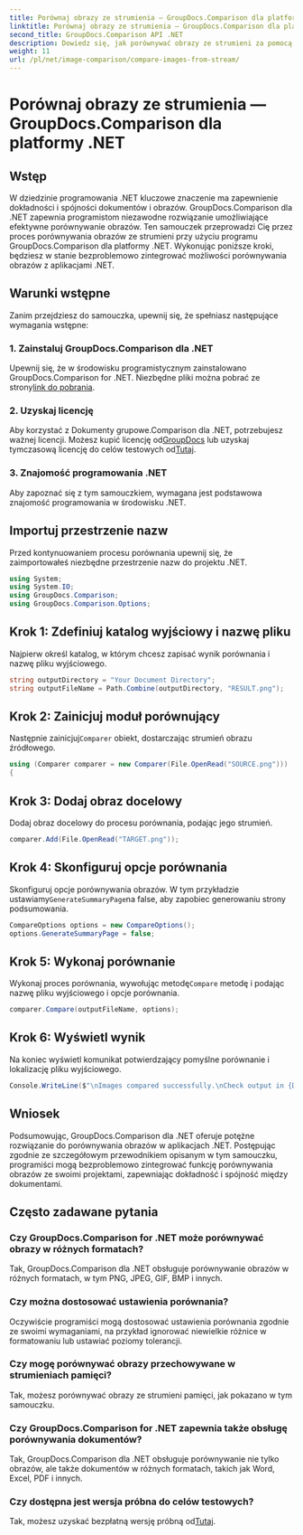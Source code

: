 ```yaml
---
title: Porównaj obrazy ze strumienia — GroupDocs.Comparison dla platformy .NET
linktitle: Porównaj obrazy ze strumienia — GroupDocs.Comparison dla platformy .NET
second_title: GroupDocs.Comparison API .NET
description: Dowiedz się, jak porównywać obrazy ze strumieni za pomocą GroupDocs.Comparison dla platformy .NET. Przewodnik krok po kroku dotyczący bezproblemowej integracji z aplikacjami .NET.
weight: 11
url: /pl/net/image-comparison/compare-images-from-stream/
---
```


# Porównaj obrazy ze strumienia — GroupDocs.Comparison dla platformy .NET

## Wstęp
W dziedzinie programowania .NET kluczowe znaczenie ma zapewnienie dokładności i spójności dokumentów i obrazów. GroupDocs.Comparison dla .NET zapewnia programistom niezawodne rozwiązanie umożliwiające efektywne porównywanie obrazów. Ten samouczek przeprowadzi Cię przez proces porównywania obrazów ze strumieni przy użyciu programu GroupDocs.Comparison dla platformy .NET. Wykonując poniższe kroki, będziesz w stanie bezproblemowo zintegrować możliwości porównywania obrazów z aplikacjami .NET.
## Warunki wstępne
Zanim przejdziesz do samouczka, upewnij się, że spełniasz następujące wymagania wstępne:
### 1. Zainstaluj GroupDocs.Comparison dla .NET
Upewnij się, że w środowisku programistycznym zainstalowano GroupDocs.Comparison for .NET. Niezbędne pliki można pobrać ze strony[link do pobrania](https://releases.groupdocs.com/comparison/net/).
### 2. Uzyskaj licencję
 Aby korzystać z Dokumenty grupowe.Comparison dla .NET, potrzebujesz ważnej licencji. Możesz kupić licencję od[GroupDocs](https://purchase.groupdocs.com/buy) lub uzyskaj tymczasową licencję do celów testowych od[Tutaj](https://purchase.groupdocs.com/temporary-license/).
### 3. Znajomość programowania .NET
Aby zapoznać się z tym samouczkiem, wymagana jest podstawowa znajomość programowania w środowisku .NET.

## Importuj przestrzenie nazw
Przed kontynuowaniem procesu porównania upewnij się, że zaimportowałeś niezbędne przestrzenie nazw do projektu .NET. 
```csharp
using System;
using System.IO;
using GroupDocs.Comparison;
using GroupDocs.Comparison.Options;
```
## Krok 1: Zdefiniuj katalog wyjściowy i nazwę pliku
Najpierw określ katalog, w którym chcesz zapisać wynik porównania i nazwę pliku wyjściowego.
```csharp
string outputDirectory = "Your Document Directory";
string outputFileName = Path.Combine(outputDirectory, "RESULT.png");
```
## Krok 2: Zainicjuj moduł porównujący
 Następnie zainicjuj`Comparer` obiekt, dostarczając strumień obrazu źródłowego.
```csharp
using (Comparer comparer = new Comparer(File.OpenRead("SOURCE.png")))
{
```
## Krok 3: Dodaj obraz docelowy
Dodaj obraz docelowy do procesu porównania, podając jego strumień.
```csharp
comparer.Add(File.OpenRead("TARGET.png"));
```
## Krok 4: Skonfiguruj opcje porównania
 Skonfiguruj opcje porównywania obrazów. W tym przykładzie ustawiamy`GenerateSummaryPage`na false, aby zapobiec generowaniu strony podsumowania.
```csharp
CompareOptions options = new CompareOptions();
options.GenerateSummaryPage = false;
```
## Krok 5: Wykonaj porównanie
 Wykonaj proces porównania, wywołując metodę`Compare` metodę i podając nazwę pliku wyjściowego i opcje porównania.
```csharp
comparer.Compare(outputFileName, options);
```
## Krok 6: Wyświetl wynik
Na koniec wyświetl komunikat potwierdzający pomyślne porównanie i lokalizację pliku wyjściowego.
```csharp
Console.WriteLine($"\nImages compared successfully.\nCheck output in {Directory.GetCurrentDirectory()}.");
```

## Wniosek
Podsumowując, GroupDocs.Comparison dla .NET oferuje potężne rozwiązanie do porównywania obrazów w aplikacjach .NET. Postępując zgodnie ze szczegółowym przewodnikiem opisanym w tym samouczku, programiści mogą bezproblemowo zintegrować funkcję porównywania obrazów ze swoimi projektami, zapewniając dokładność i spójność między dokumentami.
## Często zadawane pytania
### Czy GroupDocs.Comparison for .NET może porównywać obrazy w różnych formatach?
Tak, GroupDocs.Comparison dla .NET obsługuje porównywanie obrazów w różnych formatach, w tym PNG, JPEG, GIF, BMP i innych.
### Czy można dostosować ustawienia porównania?
Oczywiście programiści mogą dostosować ustawienia porównania zgodnie ze swoimi wymaganiami, na przykład ignorować niewielkie różnice w formatowaniu lub ustawiać poziomy tolerancji.
### Czy mogę porównywać obrazy przechowywane w strumieniach pamięci?
Tak, możesz porównywać obrazy ze strumieni pamięci, jak pokazano w tym samouczku.
### Czy GroupDocs.Comparison for .NET zapewnia także obsługę porównywania dokumentów?
Tak, GroupDocs.Comparison dla .NET obsługuje porównywanie nie tylko obrazów, ale także dokumentów w różnych formatach, takich jak Word, Excel, PDF i innych.
### Czy dostępna jest wersja próbna do celów testowych?
 Tak, możesz uzyskać bezpłatną wersję próbną od[Tutaj](https://releases.groupdocs.com/).